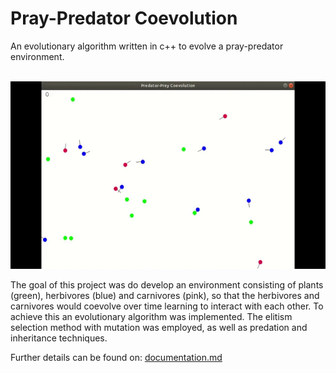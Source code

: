 # Pray-Predator Coevolution

An evolutionary algorithm written in c++ to evolve a pray-predator environment.
<br/>
<br/>
<p align="center">
<img src="https://github.com/AliceDeLorenci/pray-predator-coevolution/blob/master/img/evolution.gif?raw=true" height="300">
</p>
The goal of this project was do develop an environment consisting of plants (green), herbivores (blue) and carnivores (pink), so that the herbivores and carnivores would coevolve over time learning to interact with each other. To achieve this an evolutionary algorithm was implemented. The elitism selection method with mutation was employed, as well as predation and inheritance techniques. 

Further details can be found on:
[documentation.md](https://github.com/AliceDeLorenci/pray-predator-coevolution/blob/master/documentation.md)
<br/>

<!---
## Predation
Every 15 generations (or other chosen interval) the worst individual from both pray and predator's population in eliminated and replaced by a random individual. This technique increases the population's diversity counterbalancing the quick convergence due to the elitism method.
<br/>
--->

<!---
## Inheritance
Due to the noise inherent to the environment and the established interactions the population's fitness can suddenly drop from one generation to the other. To avoid this the offspring inherit their parent's fitness score decreasing the probability of a bad individual obtaining by luck a good score that allows it to pass on its genes to the next generation.
--->
